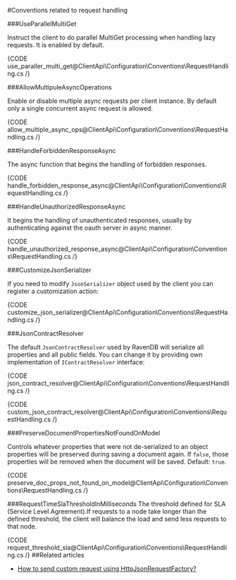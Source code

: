 ﻿#Conventions related to request handling

###UseParallelMultiGet

Instruct the client to do parallel MultiGet processing when handling lazy requests. It is enabled by default.

{CODE use_paraller_multi_get@ClientApi\Configuration\Conventions\RequestHandling.cs /}


###AllowMultipuleAsyncOperations

Enable or disable multiple async requests per client instance. By default only a single concurrent async request is allowed.

{CODE allow_multiple_async_ops@ClientApi\Configuration\Conventions\RequestHandling.cs /}

###HandleForbiddenResponseAsync

The async function that begins the handling of forbidden responses.

{CODE handle_forbidden_response_async@ClientApi\Configuration\Conventions\RequestHandling.cs /}

###HandleUnauthorizedResponseAsync

It begins the handling of unauthenticated responses, usually by authenticating against the oauth server in async manner.

{CODE handle_unauthorized_response_async@ClientApi\Configuration\Conventions\RequestHandling.cs /}


###CustomizeJsonSerializer

If you need to modify `JsonSerializer` object used by the client you can register a customization action:

{CODE customize_json_serializer@ClientApi\Configuration\Conventions\RequestHandling.cs /}

###JsonContractResolver

The default `JsonContractResolver` used by RavenDB will serialize all properties and all public fields. You can change it by providing own implementation of `IContractResolver` interface:

{CODE json_contract_resolver@ClientApi\Configuration\Conventions\RequestHandling.cs /}

{CODE custom_json_contract_resolver@ClientApi\Configuration\Conventions\RequestHandling.cs /}

###PreserveDocumentPropertiesNotFoundOnModel

Controls whatever properties that were not de-serialized to an object properties will be preserved 
during saving a document again. If `false`, those properties will be removed when the document will be saved. Default: `true`.

{CODE preserve_doc_props_not_found_on_model@ClientApi\Configuration\Conventions\RequestHandling.cs /}

###RequestTimeSlaThresholdInMilliseconds
The threshold defined for SLA (Service Level Agreement).If requests to a node take longer than the defined threshold, 
the client will balance the load and send less requests to that node.

{CODE request_threshold_sla@ClientApi\Configuration\Conventions\RequestHandling.cs /}
##Related articles

- [How to send custom request using HttpJsonRequestFactory?](../../how-to/send-custom-request-using-httpjsonrequestfactory)